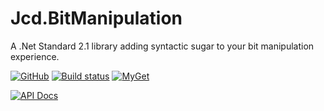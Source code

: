 # Jcd.BitManipulation
A .Net Standard 2.1 library adding syntactic sugar to your bit manipulation experience. 

[![GitHub](https://img.shields.io/github/license/jason-c-daniels/Jcd.BitManipulation)](https://github.com/jason-c-daniels/Jcd.BitManipulation/blob/main/LICENSE) 
[![Build status](https://ci.appveyor.com/api/projects/status/98xuytl8nl7rns7m?svg=true)](https://ci.appveyor.com/project/jason-c-daniels/jcd-bitmanipulation) 
[![MyGet](https://img.shields.io/myget/jason-c-daniels/v/Jcd.BitManipulation)](https://www.myget.org/feed/jason-c-daniels/package/nuget/Jcd.BitManipulation)


[![API Docs](https://img.shields.io/badge/Read-The%20API%20Documentation-blue?style=for-the-badge)](https://github.com/jason-c-daniels/Jcd.BitManipulation/blob/main/docs/Jcd_BitManipulation.md)
